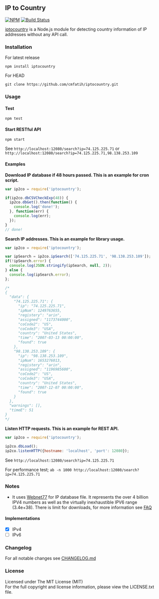 ## IP to Country
[![NPM][npm-image]][npm-url] [![Build Status][travis-image]][travis-url]

[iptocountry](http://github.com/cmfatih/iptocountry) is a Node.js module for 
detecting country information of IP addresses without any API call.  

### Installation

For latest release
```
npm install iptocountry
```

For HEAD
```
git clone https://github.com/cmfatih/iptocountry.git
```

### Usage

#### Test
```
npm test
```

#### Start RESTful API
```
npm start
```
See `http://localhost:12080/search?ip=74.125.225.71` or 
`http://localhost:12080/search?ip=74.125.225.71,98.138.253.109`

#### Examples

**Download IP database if 48 hours passed. This is an example for cron script.**

```javascript
var ip2co = require('iptocountry');

if(ip2co.dbCSVCheckExp(48)) {
  ip2co.dbGet().then(function() {
    console.log('done!');
  }, function(err) {
    console.log(err);
  });
}
// done!
```

**Search IP addresses. This is an example for library usage.**

```javascript
var ip2co = require('iptocountry');

var ipSearch = ip2co.ipSearch(['74.125.225.71', '98.138.253.109']);
if(!ipSearch.error) {
  console.log(JSON.stringify(ipSearch, null, 2));
} else {
  console.log(ipSearch.error);
};

/*
{
  "data": {
    "74.125.225.71": {
      "ip": "74.125.225.71",
      "ipNum": 1249763655,
      "registery": "arin",
      "assigned": "1173744000",
      "coCode2": "US",
      "coCode3": "USA",
      "country": "United States",
      "time": "2007-03-13 00:00:00",
      "found": true
    },
    "98.138.253.109": {
      "ip": "98.138.253.109",
      "ipNum": 1653276013,
      "registery": "arin",
      "assigned": "1196985600",
      "coCode2": "US",
      "coCode3": "USA",
      "country": "United States",
      "time": "2007-12-07 00:00:00",
      "found": true
    }
  },
  "warnings": [],
  "timeE": 51
}
*/
```

**Listen HTTP requests. This is an example for REST API.**

```javascript
var ip2co = require('iptocountry');

ip2co.dbLoad();
ip2co.listenHTTP({hostname: 'localhost', 'port': 12080});
```
See `http://localhost:12080/search?ip=74.125.225.71`  

For performance test; `ab -n 1000 http://localhost:12080/search?ip=74.125.225.71`

### Notes

* It uses [Webnet77](http://software77.net/geo-ip/) for IP database file. It represents 
the over 4 billion IPV4 numbers as well as the virtually inexhaustible IPV6 range (3.4e+38).
There is limit for downloads, for more information see [FAQ](http://software77.net/faq.html)

#### Implementations

- [x] IPv4
- [ ] IPv6

### Changelog

For all notable changes see [CHANGELOG.md](https://github.com/cmfatih/iptocountry/blob/master/CHANGELOG.md)

### License

Licensed under The MIT License (MIT)  
For the full copyright and license information, please view the LICENSE.txt file.

[npm-url]: http://npmjs.org/package/iptocountry
[npm-image]: https://badge.fury.io/js/iptocountry.png

[travis-url]: https://travis-ci.org/cmfatih/iptocountry
[travis-image]: https://travis-ci.org/cmfatih/iptocountry.svg?branch=master